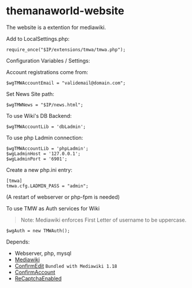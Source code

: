 themanaworld-website
====================

The website is a extention for mediawiki.

Add to LocalSettings.php:
```
require_once("$IP/extensions/tmwa/tmwa.php");
```

Configuration Variables / Settings:

Account registrations come from:
```
$wgTMWAccountEmail = "validemail@domain.com";
```

Set News Site path:
```
$wgTMWNews = "$IP/news.html";
```

To use Wiki's DB Backend:
```
$wgTMWAccountLib = 'dbLadmin';
```

To use php Ladmin connection:
```
$wgTMWAccountLib = 'phpLadmin';
$wgLadminHost = '127.0.0.1';
$wgLadminPort = '6901';
```

Create a new php.ini entry:
```
[tmwa]
tmwa.cfg.LADMIN_PASS = "admin";
```

(A restart of webserver or php-fpm is needed)

To use TMW as Auth services for Wiki
> Note: Mediawiki enforces First Letter of username to be uppercase.
```
$wgAuth = new TMWAuth();
```

Depends:
* Webserver, php, mysql
* [Mediawiki](http://www.mediawiki.org/wiki/)
* [ConfirmEdit](http://www.mediawiki.org/wiki/Extension:ConfirmEdit) `Bundled with Mediawiki 1.18`
* [ConfirmAccount](http://www.mediawiki.org/wiki/Extension:ConfirmAccount)
* [ReCaptchaEnabled](https://www.google.com/recaptcha/intro/index.html)

